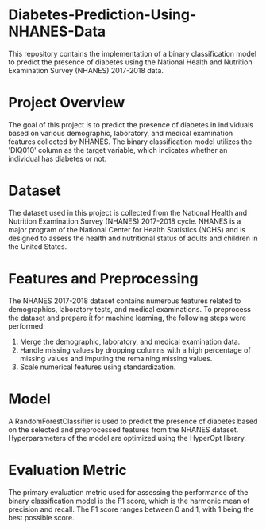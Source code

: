 # Diabetes-Prediction-Using-NHANES-Data
This repository contains the implementation of a binary classification model to predict the presence of diabetes using the National Health and Nutrition Examination Survey (NHANES) 2017-2018 data.

# Project Overview
The goal of this project is to predict the presence of diabetes in individuals based on various demographic, laboratory, and medical examination features collected by NHANES. The binary classification model utilizes the 'DIQ010' column as the target variable, which indicates whether an individual has diabetes or not.

# Dataset
The dataset used in this project is collected from the National Health and Nutrition Examination Survey (NHANES) 2017-2018 cycle. NHANES is a major program of the National Center for Health Statistics (NCHS) and is designed to assess the health and nutritional status of adults and children in the United States.

# Features and Preprocessing
The NHANES 2017-2018 dataset contains numerous features related to demographics, laboratory tests, and medical examinations. To preprocess the dataset and prepare it for machine learning, the following steps were performed:
1.	Merge the demographic, laboratory, and medical examination data.
2.	Handle missing values by dropping columns with a high percentage of missing values and imputing the remaining missing values.
3.	Scale numerical features using standardization.

# Model
A RandomForestClassifier is used to predict the presence of diabetes based on the selected and preprocessed features from the NHANES dataset. Hyperparameters of the model are optimized using the HyperOpt library.

# Evaluation Metric
The primary evaluation metric used for assessing the performance of the binary classification model is the F1 score, which is the harmonic mean of precision and recall. The F1 score ranges between 0 and 1, with 1 being the best possible score.
